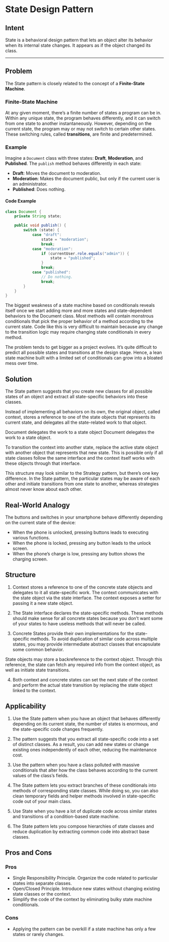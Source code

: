 # State Design Pattern

## Intent
State is a behavioral design pattern that lets an object alter its behavior when its internal state changes. It appears as if the object changed its class.

---

## Problem
The State pattern is closely related to the concept of a **Finite-State Machine**.

### Finite-State Machine
At any given moment, there’s a finite number of states a program can be in. Within any unique state, the program behaves differently, and it can switch from one state to another instantaneously. However, depending on the current state, the program may or may not switch to certain other states. These switching rules, called **transitions**, are finite and predetermined.

### Example
Imagine a `Document` class with three states: **Draft**, **Moderation**, and **Published**. The `publish` method behaves differently in each state:

- **Draft**: Moves the document to moderation.
- **Moderation**: Makes the document public, but only if the current user is an administrator.
- **Published**: Does nothing.

#### Code Example
```java
class Document {
    private String state;

    public void publish() {
        switch (state) {
            case "draft":
                state = "moderation";
                break;
            case "moderation":
                if (currentUser.role.equals("admin")) {
                    state = "published";
                }
                break;
            case "published":
                // Do nothing.
                break;
        }
    }
}
```

The biggest weakness of a state machine based on conditionals reveals itself once we start adding more and more states and state-dependent behaviors to the Document class. Most methods will contain monstrous conditionals that pick the proper behavior of a method according to the current state. Code like this is very difficult to maintain because any change to the transition logic may require changing state conditionals in every method.

The problem tends to get bigger as a project evolves. It’s quite difficult to predict all possible states and transitions at the design stage. Hence, a lean state machine built with a limited set of conditionals can grow into a bloated mess over time.

## Solution
The State pattern suggests that you create new classes for all possible states of an object and extract all state-specific behaviors into these classes.

Instead of implementing all behaviors on its own, the original object, called context, stores a reference to one of the state objects that represents its current state, and delegates all the state-related work to that object.

Document delegates the work to a state object
Document delegates the work to a state object.

To transition the context into another state, replace the active state object with another object that represents that new state. This is possible only if all state classes follow the same interface and the context itself works with these objects through that interface.

This structure may look similar to the Strategy pattern, but there’s one key difference. In the State pattern, the particular states may be aware of each other and initiate transitions from one state to another, whereas strategies almost never know about each other.

## Real-World Analogy
The buttons and switches in your smartphone behave differently depending on the current state of the device:

- When the phone is unlocked, pressing buttons leads to executing various functions.
- When the phone is locked, pressing any button leads to the unlock screen.
- When the phone’s charge is low, pressing any button shows the charging screen.

## Structure
1. Context stores a reference to one of the concrete state objects and delegates to it all state-specific work. The context communicates with the state object via the state interface. The context exposes a setter for passing it a new state object.

2. The State interface declares the state-specific methods. These methods should make sense for all concrete states because you don’t want some of your states to have useless methods that will never be called.

3. Concrete States provide their own implementations for the state-specific methods. To avoid duplication of similar code across multiple states, you may provide intermediate abstract classes that encapsulate some common behavior.

State objects may store a backreference to the context object. Through this reference, the state can fetch any required info from the context object, as well as initiate state transitions.

4. Both context and concrete states can set the next state of the context and perform the actual state transition by replacing the state object linked to the context.


## Applicability
1. Use the State pattern when you have an object that behaves differently depending on its current state, the number of states is enormous, and the state-specific code changes frequently.

2. The pattern suggests that you extract all state-specific code into a set of distinct classes. As a result, you can add new states or change existing ones independently of each other, reducing the maintenance cost.

3. Use the pattern when you have a class polluted with massive conditionals that alter how the class behaves according to the current values of the class’s fields.

4. The State pattern lets you extract branches of these conditionals into methods of corresponding state classes. While doing so, you can also clean temporary fields and helper methods involved in state-specific code out of your main class.

5. Use State when you have a lot of duplicate code across similar states and transitions of a condition-based state machine.

6. The State pattern lets you compose hierarchies of state classes and reduce duplication by extracting common code into abstract base classes.


## Pros and Cons
### Pros
- Single Responsibility Principle. Organize the code related to particular states into separate classes.
- Open/Closed Principle. Introduce new states without changing existing state classes or the context.
- Simplify the code of the context by eliminating bulky state machine conditionals.
### Cons
- Applying the pattern can be overkill if a state machine has only a few states or rarely changes.
 
